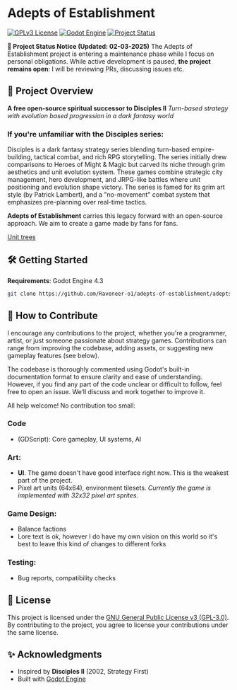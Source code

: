 # Adepts of Establishment 

[![GPLv3 License](https://img.shields.io/badge/License-GPLv3-blue.svg)](https://opensource.org/licenses/)
[![Godot Engine](https://img.shields.io/badge/Godot-4.2%2B-%23478cbf)](https://godotengine.org)
[![Project Status](https://img.shields.io/badge/Status-Active%20Maintenance-yellowgreen)](https://github.com/Raveneer-o1/adepts-of-establishment)

**🚧 Project Status Notice (Updated: 02-03-2025)**
The Adepts of Establishment project is entering a maintenance phase while I focus on personal obligations. While active development is paused, **the project remains open**: I will be reviewing PRs, discussing issues etc.


## 🏰 Project Overview
**A free open-source spiritual successor to Disciples II**
*Turn-based strategy with evolution based progression in a dark fantasy world*

### If you're unfamiliar with the Disciples series:
Disciples is a dark fantasy strategy series blending turn-based empire-building, tactical combat, and rich RPG storytelling. The series initially drew comparisons to Heroes of Might & Magic but carved its niche through grim aesthetics and unit evolution system. These games combine strategic city management, hero development, and JRPG-like battles where unit positioning and evolution shape victory. The series is famed for its grim art style (by Patrick Lambert), and a "no-movement" combat system that emphasizes pre-planning over real-time tactics.

**Adepts of Establishment** carries this legacy forward with an open-source approach. We aim to create a game made by fans for fans.

[Unit trees](UnitStatsManager/unit%20trees.svg)

## 🛠️ Getting Started
**Requirements**: Godot Engine 4.3

```bash
git clone https://github.com/Raveneer-o1/adepts-of-establishment/adepts-of-establishment.git
```

## 🤝 How to Contribute
I encourage any contributions to the project, whether you're a programmer, artist, or just someone passionate about strategy games. Contributions can range from improving the codebase, adding assets, or suggesting new gameplay features (see below).

The codebase is thoroughly commented using Godot's built-in documentation format to ensure clarity and ease of understanding. However, if you find any part of the code unclear or difficult to follow, feel free to open an issue. We’ll discuss and work together to improve it.

All help welcome! No contribution too small:
### **Code** 
- (GDScript): Core gameplay, UI systems, AI
### **Art**:
- **UI**. The game doesn't have good interface right now. This is the weakest part of the project.
- Pixel art units (64x64), environment tilesets.
*Currently the game is implemented with 32x32 pixel art sprites.*
### **Game Design**:
- Balance factions
- Lore text is ok, however I do have my own vision on this world so it's best to leave this kind of changes to different forks
### **Testing**:
- Bug reports, compatibility checks


## 📜 License
This project is licensed under the [GNU General Public License v3 (GPL-3.0)](https://www.gnu.org/licenses/gpl-3.0.html). By contributing to the project, you agree to license your contributions under the same license.

## ✨ Acknowledgments
- Inspired by **Disciples II** (2002, Strategy First)
- Built with [Godot Engine](https://godotengine.org)
